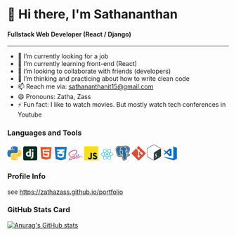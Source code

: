 # 👋 Hi there, I'm Sathananthan

#### Fullstack Web Developer (React / Django)

---

- 🔭 I’m currently looking for a job
- 🌱 I’m currently learning front-end (React)
- 👯 I’m looking to collaborate with friends (developers)
- 🤔 I’m thinking and practicing about how to write clean code
- 📫 Reach me via: sathananthanit15@gmail.com
- 😄 Pronouns: Zatha, Zass
- ⚡ Fun fact: I like to watch movies. But mostly watch tech conferences in Youtube

### Languages and Tools

<img src="./icons/python.svg" width="32px"> <img src="./icons/django.svg" width="32px"> <img src="./icons/html.svg" width="32px"> <img src="./icons/css.svg" width="27px"> <img src="./icons/sass.svg" width="32px"> <img src="./icons/javascript.svg" width="32px"> <img src="./icons/react.svg" width="32px"> <img src="./icons/postgresql.svg" width="32px"> <img src="./icons/git.svg" width="32px"> <img src="./icons/bash.svg" width="32px"> <img src="./icons/visual-studio-code.svg" width="32px">

### Profile Info

see https://zathazass.github.io/portfolio

### GitHub Stats Card

[![Anurag's GitHub stats](https://github-readme-stats.vercel.app/api?username=zathazass)](https://github.com/anuraghazra/github-readme-stats)
